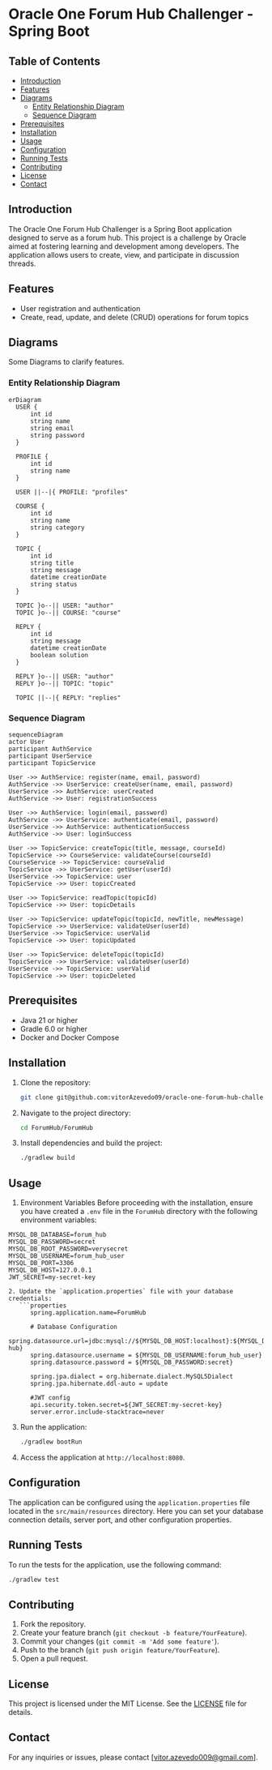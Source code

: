 # Oracle One Forum Hub Challenger - Spring Boot

## Table of Contents
- [Introduction](#introduction)
- [Features](#features)
- [Diagrams](#diagrams)
  - [Entity Relationship Diagram](#entity-relationship-diagram)
  - [Sequence Diagram](#sequence-diagram)
- [Prerequisites](#prerequisites)
- [Installation](#installation)
- [Usage](#usage)
- [Configuration](#configuration)
- [Running Tests](#running-tests)
- [Contributing](#contributing)
- [License](#license)
- [Contact](#contact)

## Introduction
The Oracle One Forum Hub Challenger is a Spring Boot application designed to serve as a forum hub. This project is a challenge by Oracle aimed at fostering learning and development among developers. The application allows users to create, view, and participate in discussion threads.

## Features
- User registration and authentication
- Create, read, update, and delete (CRUD) operations for forum topics

## Diagrams
Some Diagrams to clarify features.

### Entity Relationship Diagram
```mermaid
erDiagram
  USER {
      int id
      string name
      string email
      string password
  }
  
  PROFILE {
      int id
      string name
  }
  
  USER ||--|{ PROFILE: "profiles"
  
  COURSE {
      int id
      string name
      string category
  }
  
  TOPIC {
      int id
      string title
      string message
      datetime creationDate
      string status
  }
  
  TOPIC }o--|| USER: "author"
  TOPIC }o--|| COURSE: "course"
  
  REPLY {
      int id
      string message
      datetime creationDate
      boolean solution
  }
  
  REPLY }o--|| USER: "author"
  REPLY }o--|| TOPIC: "topic"
  
  TOPIC ||--|{ REPLY: "replies"
```

### Sequence Diagram
```mermaid
sequenceDiagram
actor User
participant AuthService
participant UserService
participant TopicService

User ->> AuthService: register(name, email, password)
AuthService ->> UserService: createUser(name, email, password)
UserService ->> AuthService: userCreated
AuthService ->> User: registrationSuccess

User ->> AuthService: login(email, password)
AuthService ->> UserService: authenticate(email, password)
UserService ->> AuthService: authenticationSuccess
AuthService ->> User: loginSuccess

User ->> TopicService: createTopic(title, message, courseId)
TopicService ->> CourseService: validateCourse(courseId)
CourseService ->> TopicService: courseValid
TopicService ->> UserService: getUser(userId)
UserService ->> TopicService: user
TopicService ->> User: topicCreated

User ->> TopicService: readTopic(topicId)
TopicService ->> User: topicDetails

User ->> TopicService: updateTopic(topicId, newTitle, newMessage)
TopicService ->> UserService: validateUser(userId)
UserService ->> TopicService: userValid
TopicService ->> User: topicUpdated

User ->> TopicService: deleteTopic(topicId)
TopicService ->> UserService: validateUser(userId)
UserService ->> TopicService: userValid
TopicService ->> User: topicDeleted
```

## Prerequisites
- Java 21 or higher
- Gradle 6.0 or higher
- Docker and Docker Compose

## Installation
1. Clone the repository:
   ```bash
   git clone git@github.com:vitorAzevedo09/oracle-one-forum-hub-challenger.git
   ```
2. Navigate to the project directory:
   ```bash
   cd ForumHub/ForumHub
   ```
3. Install dependencies and build the project:
   ```bash
   ./gradlew build
   ```

## Usage
1. Environment Variables
Before proceeding with the installation, ensure you have created a `.env` file in the `ForumHub` directory with the following environment variables:

```plaintext
MYSQL_DB_DATABASE=forum_hub
MYSQL_DB_PASSWORD=secret
MYSQL_DB_ROOT_PASSWORD=verysecret
MYSQL_DB_USERNAME=forum_hub_user
MYSQL_DB_PORT=3306
MYSQL_DB_HOST=127.0.0.1
JWT_SECRET=my-secret-key

2. Update the `application.properties` file with your database credentials:
   ```properties
      spring.application.name=ForumHub

      # Database Configuration
      spring.datasource.url=jdbc:mysql://${MYSQL_DB_HOST:localhost}:${MYSQL_DB_PORT:3306}/${MYSQL_DB_DATABASE:forum-hub}
      spring.datasource.username = ${MYSQL_DB_USERNAME:forum_hub_user}
      spring.datasource.password = ${MYSQL_DB_PASSWORD:secret}

      spring.jpa.dialect = org.hibernate.dialect.MySQL5Dialect
      spring.jpa.hibernate.ddl-auto = update

      #JWT config
      api.security.token.secret=${JWT_SECRET:my-secret-key}
      server.error.include-stacktrace=never
   ```

3. Run the application:
   ```bash
   ./gradlew bootRun
   ```

5. Access the application at `http://localhost:8080`.

## Configuration
The application can be configured using the `application.properties` file located in the `src/main/resources` directory. Here you can set your database connection details, server port, and other configuration properties.

## Running Tests
To run the tests for the application, use the following command:
```bash
./gradlew test
```

## Contributing
1. Fork the repository.
2. Create your feature branch (`git checkout -b feature/YourFeature`).
3. Commit your changes (`git commit -m 'Add some feature'`).
4. Push to the branch (`git push origin feature/YourFeature`).
5. Open a pull request.

## License
This project is licensed under the MIT License. See the [LICENSE](LICENSE) file for details.

## Contact
For any inquiries or issues, please contact [vitor.azevedo009@gmail.com].
